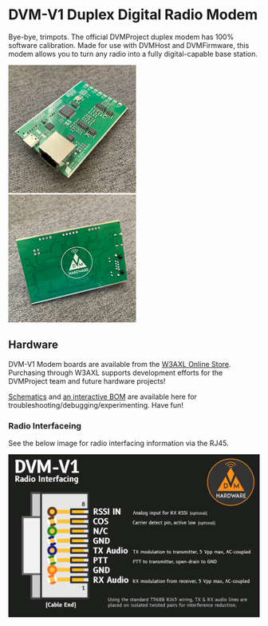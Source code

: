 # DVM-V1 Duplex Digital Radio Modem
Bye-bye, trimpots. The official DVMProject duplex modem has 100% software calibration. Made for use with DVMHost and DVMFirmware, this modem allows you to turn any radio into a fully digital-capable base station.

<img src="pics/main.jpg" width="256"><img src="pics/back.jpg" width="256">

## Hardware
DVM-V1 Modem boards are available from the [W3AXL Online Store](https://store.w3axl.com/products/dvm-v1-duplex-modem). Purchasing through W3AXL supports development efforts for the DVMProject team and future hardware projects!

[Schematics](https://github.com/DVMProject/dvmv1/blob/main/dvm-duplex-modem.pdf) and [an interactive BOM](https://htmlpreview.github.io/?https://github.com/DVMProject/dvmv1/blob/main/ibom.html) are available here for troubleshooting/debugging/experimenting. Have fun!

### Radio Interfaceing

See the below image for radio interfacing information via the RJ45.

<img src="pics/interfacing.png" width="512">
